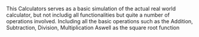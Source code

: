 This Calculators serves as a basic simulation of the actual real world calculator,
but not includig all functionalities but quite a number of operations involved.
Including all the basic operations such as the Addition, Subtraction, Division, Multiplication
Aswell as the square root function
